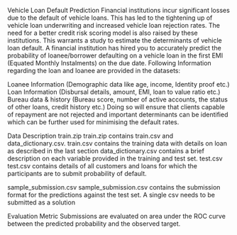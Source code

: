 Vehicle Loan Default Prediction
Financial institutions incur significant losses due to the default of vehicle loans. This has led to the tightening up of vehicle loan underwriting and increased vehicle loan rejection rates. The need for a better credit risk scoring model is also raised by these institutions. This warrants a study to estimate the determinants of vehicle loan default.
A financial institution has hired you to accurately predict the probability of loanee/borrower defaulting on a vehicle loan in the first EMI (Equated Monthly Instalments) on the due date. Following Information regarding the loan and loanee are provided in the datasets:

Loanee Information (Demographic data like age, income, Identity proof etc.)
Loan Information (Disbursal details, amount, EMI, loan to value ratio etc.)
Bureau data & history (Bureau score, number of active accounts, the status of other loans, credit history etc.)
Doing so will ensure that clients capable of repayment are not rejected and important determinants can be identified which can be further used for minimising the default rates.

Data Description
train.zip
train.zip contains train.csv and data_dictionary.csv.
train.csv contains the training data with details on loan as described in the last section
data_dictionary.csv contains a brief description on each variable provided in the training and test set.
test.csv
test.csv contains details of all customers and loans for which the participants are to submit probability of default.
 

sample_submission.csv
sample_submission.csv contains the submission format for the predictions against the test set. A single csv needs to be submitted as a solution

Evaluation Metric
Submissions are evaluated on area under the ROC curve between the predicted probability and the observed target.
